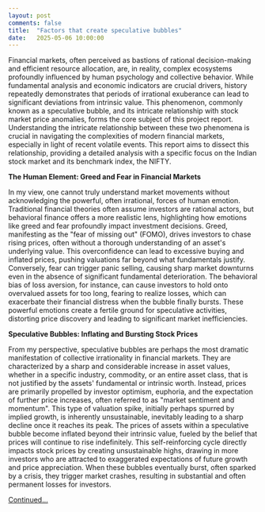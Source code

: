 ```yaml
---
layout: post
comments: false
title:  "Factors that create speculative bubbles"
date:   2025-05-06 10:00:00
---
```


Financial markets, often perceived as bastions of rational decision-making and efficient resource allocation, are, in reality, complex ecosystems profoundly influenced by human psychology and collective behavior. While fundamental analysis and economic indicators are crucial drivers, history repeatedly demonstrates that periods of irrational exuberance can lead to significant deviations from intrinsic value. This phenomenon, commonly known as a speculative bubble, and its intricate relationship with stock market price anomalies, forms the core subject of this project report. Understanding the intricate relationship between these two phenomena is crucial in navigating the complexities of modern financial markets, especially in light of recent volatile events. This report aims to dissect this relationship, providing a detailed analysis with a specific focus on the Indian stock market and its benchmark index, the NIFTY.

**The Human Element: Greed and Fear in Financial Markets**

In my view, one cannot truly understand market movements without acknowledging the powerful, often irrational, forces of human emotion. Traditional financial theories often assume investors are rational actors, but behavioral finance offers a more realistic lens, highlighting how emotions like greed and fear profoundly impact investment decisions. Greed, manifesting as the "fear of missing out" (FOMO), drives investors to chase rising prices, often without a thorough understanding of an asset's underlying value. This overconfidence can lead to excessive buying and inflated prices, pushing valuations far beyond what fundamentals justify. Conversely, fear can trigger panic selling, causing sharp market downturns even in the absence of significant fundamental deterioration. The behavioral bias of loss aversion, for instance, can cause investors to hold onto overvalued assets for too long, fearing to realize losses, which can exacerbate their financial distress when the bubble finally bursts. These powerful emotions create a fertile ground for speculative activities, distorting price discovery and leading to significant market inefficiencies.  

**Speculative Bubbles: Inflating and Bursting Stock Prices**

From my perspective, speculative bubbles are perhaps the most dramatic manifestation of collective irrationality in financial markets. They are characterized by a sharp and considerable increase in asset values, whether in a specific industry, commodity, or an entire asset class, that is not justified by the assets' fundamental or intrinsic worth. Instead, prices are primarily propelled by investor optimism, euphoria, and the expectation of further price increases, often referred to as "market sentiment and momentum". This type of valuation spike, initially perhaps spurred by implied growth, is inherently unsustainable, inevitably leading to a sharp decline once it reaches its peak. The prices of assets within a speculative bubble become inflated beyond their intrinsic value, fueled by the belief that prices will continue to rise indefinitely. This self-reinforcing cycle directly impacts stock prices by creating unsustainable highs, drawing in more investors who are attracted to exaggerated expectations of future growth and price appreciation. When these bubbles eventually burst, often sparked by a crisis, they trigger market crashes, resulting in substantial and often permanent losses for investors.  

[Continued...](/2025/06/17/behaviour-influencing-markets2/)
